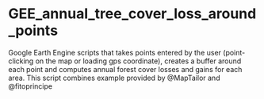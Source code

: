 # GEE_annual_tree_cover_loss_around_points
Google Earth Engine scripts that takes points entered by the user (point-clicking on the map or loading gps coordinate), creates a buffer around each point and computes annual forest cover losses and gains for each area.
This script combines example provided by @MapTailor and @fitoprincipe
